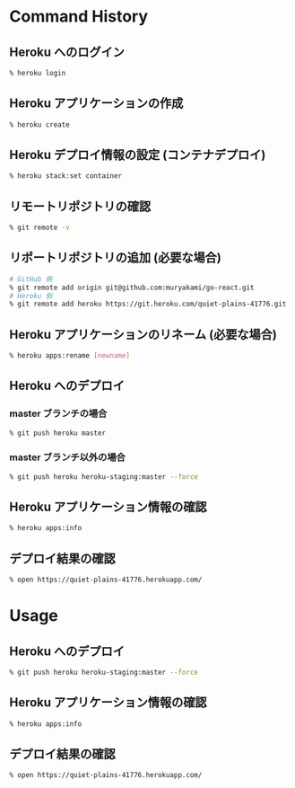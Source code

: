 # Command History

## Heroku へのログイン
``` sh
% heroku login
```

## Heroku アプリケーションの作成
``` sh
% heroku create
```

## Heroku デプロイ情報の設定 (コンテナデプロイ)
``` sh
% heroku stack:set container
```

## リモートリポジトリの確認
``` sh
% git remote -v
```

## リポートリポジトリの追加 (必要な場合)
``` sh
# GitHub 側
% git remote add origin git@github.com:muryakami/go-react.git
# Heroku 側
% git remote add heroku https://git.heroku.com/quiet-plains-41776.git
```

## Heroku アプリケーションのリネーム (必要な場合)
``` sh
% heroku apps:rename [newname]
```

## Heroku へのデプロイ
### master ブランチの場合
``` sh
% git push heroku master
```
### master ブランチ以外の場合
``` sh
% git push heroku heroku-staging:master --force
```

## Heroku アプリケーション情報の確認
``` sh
% heroku apps:info
```

## デプロイ結果の確認
``` sh
% open https://quiet-plains-41776.herokuapp.com/
```

# Usage

## Heroku へのデプロイ
``` sh
% git push heroku heroku-staging:master --force
```

## Heroku アプリケーション情報の確認
``` sh
% heroku apps:info
```

## デプロイ結果の確認
``` sh
% open https://quiet-plains-41776.herokuapp.com/
```
